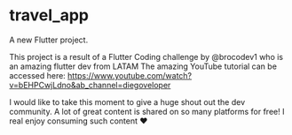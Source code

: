 # travel_app

A new Flutter project.

This project is a result of a Flutter Coding challenge by @brocodev1 who is an amazing flutter dev from LATAM
The amazing YouTube tutorial can be accessed here: https://www.youtube.com/watch?v=bEHPCwjLdno&ab_channel=diegoveloper

I would like to take this moment to give a huge shout out the dev community.
A lot of great content is shared on so many platforms for free! I real enjoy consuming such content ❤

